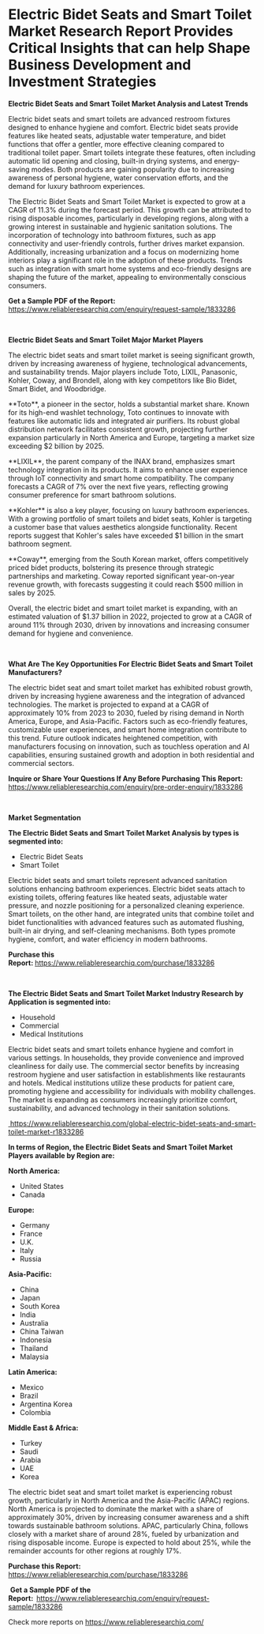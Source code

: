 <p><h1>Electric Bidet Seats and Smart Toilet Market Research Report Provides Critical Insights that can help Shape Business Development and Investment Strategies</h1></p><p><strong>Electric Bidet Seats and Smart Toilet Market Analysis and Latest Trends</strong></p>
<p><p>Electric bidet seats and smart toilets are advanced restroom fixtures designed to enhance hygiene and comfort. Electric bidet seats provide features like heated seats, adjustable water temperature, and bidet functions that offer a gentler, more effective cleaning compared to traditional toilet paper. Smart toilets integrate these features, often including automatic lid opening and closing, built-in drying systems, and energy-saving modes. Both products are gaining popularity due to increasing awareness of personal hygiene, water conservation efforts, and the demand for luxury bathroom experiences.</p><p>The Electric Bidet Seats and Smart Toilet Market is expected to grow at a CAGR of 11.3% during the forecast period. This growth can be attributed to rising disposable incomes, particularly in developing regions, along with a growing interest in sustainable and hygienic sanitation solutions. The incorporation of technology into bathroom fixtures, such as app connectivity and user-friendly controls, further drives market expansion. Additionally, increasing urbanization and a focus on modernizing home interiors play a significant role in the adoption of these products. Trends such as integration with smart home systems and eco-friendly designs are shaping the future of the market, appealing to environmentally conscious consumers.</p></p>
<p><strong>Get a Sample PDF of the Report:&nbsp;</strong> <a href="https://www.reliableresearchiq.com/enquiry/request-sample/1833286?utm_campaign=104&utm_medium=2&utm_source=Github&utm_content=ia&utm_term=01012025&utm_id=electric-bidet-seats-and-smart-toilet">https://www.reliableresearchiq.com/enquiry/request-sample/1833286</a></p>
<p>&nbsp;</p>
<p><strong>Electric Bidet Seats and Smart Toilet Major Market Players</strong></p>
<p><p>The electric bidet seats and smart toilet market is seeing significant growth, driven by increasing awareness of hygiene, technological advancements, and sustainability trends. Major players include Toto, LIXIL, Panasonic, Kohler, Coway, and Brondell, along with key competitors like Bio Bidet, Smart Bidet, and Woodbridge.</p><p>**Toto**, a pioneer in the sector, holds a substantial market share. Known for its high-end washlet technology, Toto continues to innovate with features like automatic lids and integrated air purifiers. Its robust global distribution network facilitates consistent growth, projecting further expansion particularly in North America and Europe, targeting a market size exceeding $2 billion by 2025.</p><p>**LIXIL**, the parent company of the INAX brand, emphasizes smart technology integration in its products. It aims to enhance user experience through IoT connectivity and smart home compatibility. The company forecasts a CAGR of 7% over the next five years, reflecting growing consumer preference for smart bathroom solutions.</p><p>**Kohler** is also a key player, focusing on luxury bathroom experiences. With a growing portfolio of smart toilets and bidet seats, Kohler is targeting a customer base that values aesthetics alongside functionality. Recent reports suggest that Kohler's sales have exceeded $1 billion in the smart bathroom segment.</p><p>**Coway**, emerging from the South Korean market, offers competitively priced bidet products, bolstering its presence through strategic partnerships and marketing. Coway reported significant year-on-year revenue growth, with forecasts suggesting it could reach $500 million in sales by 2025.</p><p>Overall, the electric bidet and smart toilet market is expanding, with an estimated valuation of $1.37 billion in 2022, projected to grow at a CAGR of around 11% through 2030, driven by innovations and increasing consumer demand for hygiene and convenience.</p></p>
<p>&nbsp;</p>
<p><strong>What Are The Key Opportunities For Electric Bidet Seats and Smart Toilet Manufacturers?</strong></p>
<p><p>The electric bidet seat and smart toilet market has exhibited robust growth, driven by increasing hygiene awareness and the integration of advanced technologies. The market is projected to expand at a CAGR of approximately 10% from 2023 to 2030, fueled by rising demand in North America, Europe, and Asia-Pacific. Factors such as eco-friendly features, customizable user experiences, and smart home integration contribute to this trend. Future outlook indicates heightened competition, with manufacturers focusing on innovation, such as touchless operation and AI capabilities, ensuring sustained growth and adoption in both residential and commercial sectors.</p></p>
<p><strong>Inquire or Share Your Questions If Any Before Purchasing This Report:</strong> <a href="https://www.reliableresearchiq.com/enquiry/pre-order-enquiry/1833286?utm_campaign=104&utm_medium=2&utm_source=Github&utm_content=ia&utm_term=01012025&utm_id=electric-bidet-seats-and-smart-toilet">https://www.reliableresearchiq.com/enquiry/pre-order-enquiry/1833286</a></p>
<p>&nbsp;</p>
<p><strong>Market Segmentation</strong></p>
<p><strong>The Electric Bidet Seats and Smart Toilet Market Analysis by types is segmented into:</strong></p>
<p><ul><li>Electric Bidet Seats</li><li>Smart Toilet</li></ul></p>
<p><p>Electric bidet seats and smart toilets represent advanced sanitation solutions enhancing bathroom experiences. Electric bidet seats attach to existing toilets, offering features like heated seats, adjustable water pressure, and nozzle positioning for a personalized cleaning experience. Smart toilets, on the other hand, are integrated units that combine toilet and bidet functionalities with advanced features such as automated flushing, built-in air drying, and self-cleaning mechanisms. Both types promote hygiene, comfort, and water efficiency in modern bathrooms.</p></p>
<p><strong>Purchase this Report:&nbsp;</strong><a href="https://www.reliableresearchiq.com/purchase/1833286?utm_campaign=104&utm_medium=2&utm_source=Github&utm_content=ia&utm_term=01012025&utm_id=electric-bidet-seats-and-smart-toilet">https://www.reliableresearchiq.com/purchase/1833286</a></p>
<p>&nbsp;</p>
<p><strong>The Electric Bidet Seats and Smart Toilet Market Industry Research by Application is segmented into:</strong></p>
<p><ul><li>Household</li><li>Commercial</li><li>Medical Institutions</li></ul></p>
<p><p>Electric bidet seats and smart toilets enhance hygiene and comfort in various settings. In households, they provide convenience and improved cleanliness for daily use. The commercial sector benefits by increasing restroom hygiene and user satisfaction in establishments like restaurants and hotels. Medical institutions utilize these products for patient care, promoting hygiene and accessibility for individuals with mobility challenges. The market is expanding as consumers increasingly prioritize comfort, sustainability, and advanced technology in their sanitation solutions.</p></p>
<p><a href="https://www.reliableresearchiq.com/global-electric-bidet-seats-and-smart-toilet-market-r1833286?utm_campaign=104&utm_medium=2&utm_source=Github&utm_content=ia&utm_term=01012025&utm_id=electric-bidet-seats-and-smart-toilet">&nbsp;https://www.reliableresearchiq.com/global-electric-bidet-seats-and-smart-toilet-market-r1833286</a></p>
<p><strong>In terms of Region, the Electric Bidet Seats and Smart Toilet Market Players available by Region are:</strong></p>
<p>
    <p> <strong> North America: </strong>
        <ul>
            <li>United States</li>
            <li>Canada</li>
        </ul>
        </p> 
    <p> <strong> Europe: </strong>
        <ul>
            <li>Germany</li>
            <li>France</li>
            <li>U.K.</li>
            <li>Italy</li>
            <li>Russia</li>
        </ul>
        </p> 
    <p> <strong> Asia-Pacific: </strong>
        <ul>
            <li>China</li>
            <li>Japan</li>
            <li>South Korea</li>
            <li>India</li>
            <li>Australia</li>
            <li>China Taiwan</li>
            <li>Indonesia</li>
            <li>Thailand</li>
            <li>Malaysia</li>
        </ul>
        </p> 
    <p> <strong> Latin America: </strong>
        <ul>
            <li>Mexico</li>
            <li>Brazil</li>
            <li>Argentina Korea</li>
            <li>Colombia</li>
        </ul>
        </p> 
    <p> <strong> Middle East & Africa: </strong>
        <ul>
            <li>Turkey</li>
            <li>Saudi</li>
            <li>Arabia</li>
            <li>UAE</li>
            <li>Korea</li>
        </ul>
    </p>
    </p>
<p><p>The electric bidet seat and smart toilet market is experiencing robust growth, particularly in North America and the Asia-Pacific (APAC) regions. North America is projected to dominate the market with a share of approximately 30%, driven by increasing consumer awareness and a shift towards sustainable bathroom solutions. APAC, particularly China, follows closely with a market share of around 28%, fueled by urbanization and rising disposable income. Europe is expected to hold about 25%, while the remainder accounts for other regions at roughly 17%.</p></p>
<p><strong>Purchase this Report: </strong><a href="https://www.reliableresearchiq.com/purchase/1833286?utm_campaign=104&utm_medium=2&utm_source=Github&utm_content=ia&utm_term=01012025&utm_id=electric-bidet-seats-and-smart-toilet">https://www.reliableresearchiq.com/purchase/1833286</a></p>
<p>&nbsp;<strong>Get a Sample PDF of the Report:&nbsp;&nbsp;</strong><a href="https://www.reliableresearchiq.com/enquiry/request-sample/1833286?utm_campaign=104&utm_medium=2&utm_source=Github&utm_content=ia&utm_term=01012025&utm_id=electric-bidet-seats-and-smart-toilet">https://www.reliableresearchiq.com/enquiry/request-sample/1833286</a></p>
<p><strong></strong></p>
<p>Check more reports on <a href="https://www.reliableresearchiq.com/?utm_campaign=104&utm_medium=2&utm_source=Github&utm_content=ia&utm_term=01012025&utm_id=electric-bidet-seats-and-smart-toilet">https://www.reliableresearchiq.com/</a></p>